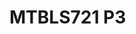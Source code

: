<a name="material" />

# MTBLS721 P3
<script type="application/ld+json">
  {
    "@context": "https://schema.org/",
    "@type": "ChemicalSubstance",
    "http://purl.org/dc/terms/conformsTo":
      {
        "@type": "CreativeWork",
        "@id": "https://bioschemas.org/profiles/ChemicalSubstance/0.4-RELEASE/"
      },
    "@id": "https://egonw.github.io/nanowiki/nanowiki479.html#material",
    "name": "MTBLS721 P3",
    "sameAs": "http://127.0.0.1/mediawiki/index.php/Special:URIResolver/MTBLS721_P3"
  }
</script>

